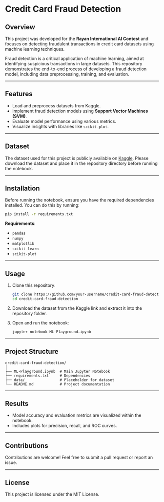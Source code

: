 
# **Credit Card Fraud Detection**

## **Overview**
This project was developed for the **Rayan International AI Contest** and focuses on detecting fraudulent transactions in credit card datasets using machine learning techniques.

Fraud detection is a critical application of machine learning, aimed at identifying suspicious transactions in large datasets. This repository demonstrates the end-to-end process of developing a fraud detection model, including data preprocessing, training, and evaluation.

---

## **Features**
- Load and preprocess datasets from Kaggle.
- Implement fraud detection models using **Support Vector Machines (SVM)**.
- Evaluate model performance using various metrics.
- Visualize insights with libraries like `scikit-plot`.

---

## **Dataset**
The dataset used for this project is publicly available on [Kaggle](https://www.kaggle.com/datasets/mojtabanafez/rayan-homework1/data). Please download the dataset and place it in the repository directory before running the notebook.

---

## **Installation**
Before running the notebook, ensure you have the required dependencies installed. You can do this by running:

```bash
pip install -r requirements.txt
```

**Requirements**:
- `pandas`
- `numpy`
- `matplotlib`
- `scikit-learn`
- `scikit-plot`

---

## **Usage**
1. Clone this repository:

   ```bash
   git clone https://github.com/your-username/credit-card-fraud-detection.git
   cd credit-card-fraud-detection
   ```

2. Download the dataset from the Kaggle link and extract it into the repository folder.

3. Open and run the notebook:

   ```bash
   jupyter notebook ML-Playground.ipynb
   ```

---

## **Project Structure**
```
credit-card-fraud-detection/
│
├── ML-Playground.ipynb  # Main Jupyter Notebook
├── requirements.txt     # Dependencies
├── data/                # Placeholder for dataset
└── README.md            # Project documentation
```

---

## **Results**
- Model accuracy and evaluation metrics are visualized within the notebook.
- Includes plots for precision, recall, and ROC curves.

---

## **Contributions**
Contributions are welcome! Feel free to submit a pull request or report an issue.

---

## **License**
This project is licensed under the MIT License.
```
